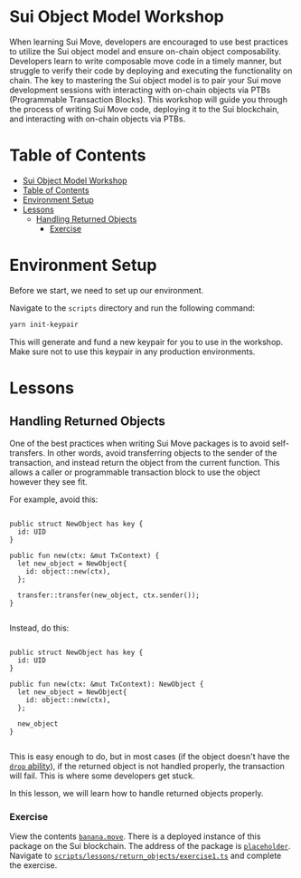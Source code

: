 # Sui Object Model Workshop

When learning Sui Move, developers are encouraged to use best practices to utilize the Sui object model and ensure on-chain object composability. Developers learn to write composable move code in a timely manner, but struggle to verify their code by deploying and executing the functionality on chain. The key to mastering the Sui object model is to pair your Sui move development sessions with interacting with on-chain objects via PTBs (Programmable Transaction Blocks). This workshop will guide you through the process of writing Sui Move code, deploying it to the Sui blockchain, and interacting with on-chain objects via PTBs.

# Table of Contents
- [Sui Object Model Workshop](#sui-object-model-workshop)
- [Table of Contents](#table-of-contents)
- [Environment Setup](#environment-setup)
- [Lessons](#lessons)
  - [Handling Returned Objects](#handling-returned-objects)
    - [Exercise](#exercise)

# Environment Setup

Before we start, we need to set up our environment.

Navigate to the `scripts` directory and run the following command: 

```bash
yarn init-keypair
```

This will generate and fund a new keypair for you to use in the workshop. Make sure not to use this keypair in any production environments.


# Lessons

## Handling Returned Objects

One of the best practices when writing Sui Move packages is to avoid self-transfers. In other words, avoid transferring objects to the sender of the transaction, and instead return the object from the current function. This allows a caller or programmable transaction block to use the object however they see fit. 

For example, avoid this: 

```move

public struct NewObject has key {
  id: UID
}

public fun new(ctx: &mut TxContext) {
  let new_object = NewObject{
    id: object::new(ctx),
  };

  transfer::transfer(new_object, ctx.sender());
}
  
```

Instead, do this:

```move

public struct NewObject has key {
  id: UID
}

public fun new(ctx: &mut TxContext): NewObject {
  let new_object = NewObject{
    id: object::new(ctx),
  };

  new_object
}
  
```

This is easy enough to do, but in most cases (if the object doesn't have the [`drop` ability](https://move-book.com/reference/abilities.html?highlight=drop#drop)), if the returned object is not handled properly, the transaction will fail. This is where some developers get stuck. 

In this lesson, we will learn how to handle returned objects properly.

### Exercise

View the contents [`banana.move`](./lessons/returning_objects/banana_without_display/sources/banana_without_display.move). There is a deployed instance of this package on the Sui blockchain. The address of the package is [`placeholder`](https://explorer.polymedia.app/address/${publicAddress}?network=testnet). Navigate to [`scripts/lessons/return_objects/exercise1.ts`](./scripts/src/lessons/return_objects/exercise.ts) and complete the exercise.